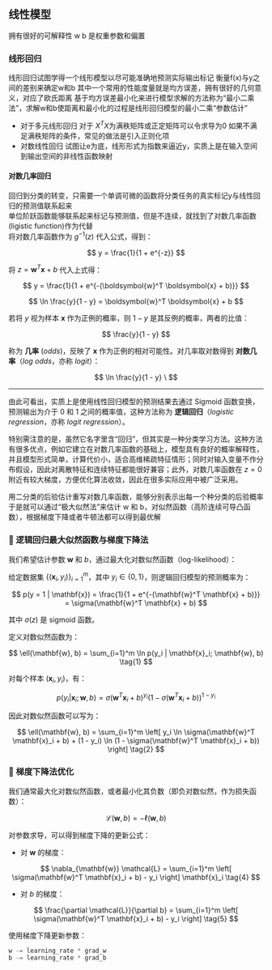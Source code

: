 ## 线性模型
拥有很好的可解释性
w b 是权重参数和偏置
### 线形回归
线形回归试图学得一个线形模型以尽可能准确地预测实际输出标记
衡量f(x)与y之间的差别来确定w和b
其中一个常用的性能度量就是均方误差，拥有很好的几何意义，对应了欧氏距离
基于均方误差最小化来进行模型求解的方法称为“最小二乘法”，求解w和b使距离和最小化的过程是线形回归模型的最小二乘“参数估计”
* 对于多元线形回归 
对于 $X^TX$为满秩矩阵或正定矩阵可以令求导为0
如果不满足满秩矩阵的条件，常见的做法是引入正则化项
* 对数线性回归 
试图让e为底，线形形式为指数来逼近y，实质上是在输入空间到输出空间的非线性函数映射

#### 对数几率回归
回归到分类的转变，只需要一个单调可微的函数将分类任务的真实标记y与线性回归的预测值联系起来 \
单位阶跃函数能够联系起来标记与预测值，但是不连续，就找到了对数几率函数(ligistic function)作为代替 \
将对数几率函数作为 $g^{-1}(z)$ 代入公式，得到：

$$
y = \frac{1}{1 + e^{-z}}
$$

将 $z = \boldsymbol{w}^T \boldsymbol{x} + b$ 代入上式得：

$$
y = \frac{1}{1 + e^{-(\boldsymbol{w}^T \boldsymbol{x} + b)}}
$$

$$
\ln \frac{y}{1 - y} = \boldsymbol{w}^T \boldsymbol{x} + b
$$

若将 $y$ 视为样本 $\boldsymbol{x}$ 作为正例的概率，则 $1 - y$ 是其反例的概率，两者的比值：

$$
\frac{y}{1 - y}
$$

称为 **几率** (*odds*)，反映了 $\boldsymbol{x}$ 作为正例的相对可能性。对几率取对数得到 **对数几率**（*log odds*，亦称 *logit*）：

$$
\ln \frac{y}{1 - y} \
$$

---
由此可看出，实质上是使用线性回归模型的预测结果去通过 Sigmoid 函数变换，预测输出为介于 0 和 1 之间的概率值，这种方法称为 **逻辑回归**（*logistic regression*，亦称 *logit regression*）。

特别需注意的是，虽然它名字里含“回归”，但其实是一种分类学习方法。这种方法有很多优点，例如它建立在对数几率函数的基础上，模型具有良好的概率解释性，并且模型形式简单，计算代价小，适合高维稀疏特征情形；同时对输入变量不作分布假设，因此对离散特征和连续特征都能很好兼容；此外，对数几率函数在 $z = 0$ 附近有较大梯度，方便优化算法收敛，因此在很多实际应用中被广泛采用。

用二分类的后验估计重写对数几率函数，能够分别表示出每一个种分类的后验概率 \
于是就可以通过“极大似然法”来估计 w 和 b，对似然函数（高阶连续可导凸函数），根据梯度下降或者牛顿法都可以得到最优解

### 📘 逻辑回归最大似然函数与梯度下降法

我们希望估计参数 $\mathbf{w}$ 和 $b$，通过最大化对数似然函数（log-likelihood）：

给定数据集 $\{(\mathbf{x}_i, y_i)\}_{i=1}^m$，其中 $y_i \in \{0, 1\}$，则逻辑回归模型的预测概率为：

$$
p(y = 1 | \mathbf{x}) = \frac{1}{1 + e^{-(\mathbf{w}^T \mathbf{x} + b)}} = \sigma(\mathbf{w}^T \mathbf{x} + b)
$$

其中 $\sigma(z)$ 是 sigmoid 函数。

定义对数似然函数为：

$$
\ell(\mathbf{w}, b) = \sum_{i=1}^m \ln p(y_i | \mathbf{x}_i; \mathbf{w}, b) \tag{1}
$$

对每个样本 $(\mathbf{x}_i, y_i)$，有：

$$
p(y_i | \mathbf{x}_i; \mathbf{w}, b) = \sigma(\mathbf{w}^T \mathbf{x}_i + b)^{y_i} (1 - \sigma(\mathbf{w}^T \mathbf{x}_i + b))^{1 - y_i}
$$

因此对数似然函数可以写为：

$$
\ell(\mathbf{w}, b) = \sum_{i=1}^m \left[ y_i \ln \sigma(\mathbf{w}^T \mathbf{x}_i + b) + (1 - y_i) \ln (1 - \sigma(\mathbf{w}^T \mathbf{x}_i + b)) \right] \tag{2}
$$

### 🧮 梯度下降法优化

我们通常最大化对数似然函数，或者最小化其负数（即负对数似然，作为损失函数）：

$$
\mathcal{L}(\mathbf{w}, b) = - \ell(\mathbf{w}, b) \tag{3}
$$

对参数求导，可以得到梯度下降的更新公式：

- 对 $\mathbf{w}$ 的梯度：

$$
\nabla_{\mathbf{w}} \mathcal{L} = \sum_{i=1}^m \left[ \sigma(\mathbf{w}^T \mathbf{x}_i + b) - y_i \right] \mathbf{x}_i \tag{4}
$$

- 对 $b$ 的梯度：

$$
\frac{\partial \mathcal{L}}{\partial b} = \sum_{i=1}^m \left[ \sigma(\mathbf{w}^T \mathbf{x}_i + b) - y_i \right] \tag{5}
$$

使用梯度下降更新参数：

```python
w -= learning_rate * grad_w
b -= learning_rate * grad_b
